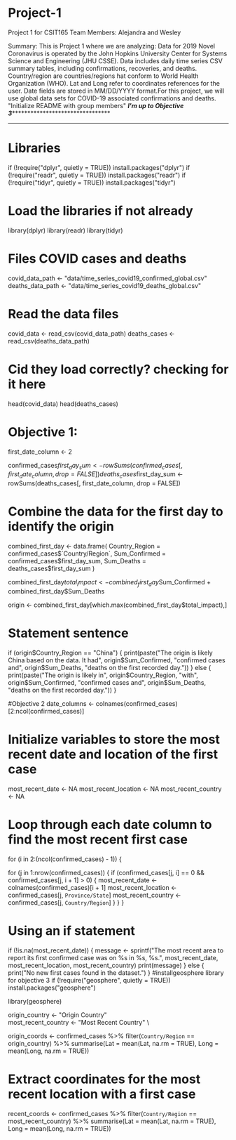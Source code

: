 # Project-1
Project 1 for CSIT165
Team Members: Alejandra and Wesley

Summary: This is Project 1 where we are analyzing: Data for 2019 Novel Coronavirus is operated by the John Hopkins University Center for Systems Science and Engineering (JHU CSSE). Data includes daily time series CSV summary tables, including confirmations, recoveries, and deaths. Country/region are countries/regions hat conform to World Health Organization (WHO). Lat and Long refer to coordinates references for the user. Date fields are stored in MM/DD/YYYY format.For this project, we will use global data sets for COVID-19 associated confirmations and deaths.
"Initialize README with group members"
***************I'm up to Objective 3***********************************************

---
# Libraries
if (!require("dplyr", quietly = TRUE)) install.packages("dplyr")
if (!require("readr", quietly = TRUE)) install.packages("readr")
if (!require("tidyr", quietly = TRUE)) install.packages("tidyr")

# Load the libraries if not already 
library(dplyr)
library(readr)
library(tidyr)

# Files COVID cases and deaths
covid_data_path <- "data/time_series_covid19_confirmed_global.csv"
deaths_data_path <- "data/time_series_covid19_deaths_global.csv"

# Read the data files
covid_data <- read_csv(covid_data_path)
deaths_cases <- read_csv(deaths_data_path)

# Cid they load correctly? checking for it here
head(covid_data)
head(deaths_cases)

# Objective 1: 
first_date_column <- 2  

confirmed_cases$first_day_sum <- rowSums(confirmed_cases[, first_date_column, drop = FALSE])
deaths_cases$first_day_sum <- rowSums(deaths_cases[, first_date_column, drop = FALSE])

# Combine the data for the first day to identify the origin
combined_first_day <- data.frame(
  Country_Region = confirmed_cases$`Country/Region`,
  Sum_Confirmed = confirmed_cases$first_day_sum,
  Sum_Deaths = deaths_cases$first_day_sum
)


combined_first_day$total_impact <- combined_first_day$Sum_Confirmed + combined_first_day$Sum_Deaths


origin <- combined_first_day[which.max(combined_first_day$total_impact),]
# Statement sentence
if (origin$Country_Region == "China") {
  print(paste("The origin is likely China based on the data. It had", origin$Sum_Confirmed, "confirmed cases and", origin$Sum_Deaths, "deaths on the first recorded day."))
} else {
  print(paste("The origin is likely in", origin$Country_Region, "with", origin$Sum_Confirmed, "confirmed cases and", origin$Sum_Deaths, "deaths on the first recorded day."))
}

#Objective 2
date_columns <- colnames(confirmed_cases)[2:ncol(confirmed_cases)]

# Initialize variables to store the most recent date and location of the first case
most_recent_date <- NA
most_recent_location <- NA
most_recent_country <- NA

# Loop through each date column to find the most recent first case
for (i in 2:(ncol(confirmed_cases) - 1)) {
  
  for (j in 1:nrow(confirmed_cases)) {
    if (confirmed_cases[j, i] == 0 && confirmed_cases[j, i + 1] > 0) {
      most_recent_date <- colnames(confirmed_cases)[i + 1]
      most_recent_location <- confirmed_cases[j, `Province/State`]
      most_recent_country <- confirmed_cases[j, `Country/Region`]
    }
  }
}

# Using an if statement
if (!is.na(most_recent_date)) {
  message <- sprintf("The most recent area to report its first confirmed case was on %s in %s, %s.",
                     most_recent_date, most_recent_location, most_recent_country)
  print(message)
} else {
  print("No new first cases found in the dataset.")
}
#installgeosphere library for objective 3
if (!require("geosphere", quietly = TRUE)) install.packages("geosphere")

library(geosphere)


origin_country <- "Origin Country"  
most_recent_country <- "Most Recent Country" \


origin_coords <- confirmed_cases %>% 
  filter(`Country/Region` == origin_country) %>%
  summarise(Lat = mean(Lat, na.rm = TRUE), Long = mean(Long, na.rm = TRUE))

# Extract coordinates for the most recent location with a first case
recent_coords <- confirmed_cases %>%
  filter(`Country/Region` == most_recent_country) %>%
  summarise(Lat = mean(Lat, na.rm = TRUE), Long = mean(Long, na.rm = TRUE))
